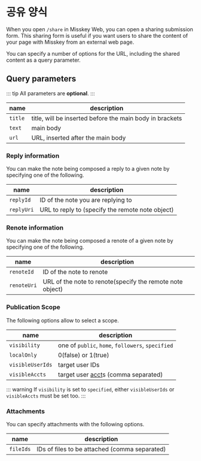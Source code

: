 # 공유 양식
<!--삭제된 거 같기도 한데 MK12에서 확인 다시 해보고 번역할게요-->
When you open `/share` in Misskey Web, you can open a sharing submission form. This sharing form is useful if you want users to share the content of your page with Misskey from an external web page.

You can specify a number of options for the URL, including the shared content as a query parameter.

## Query parameters

::: tip
All parameters are **optional**.
:::

| name | description |
| ---- | ---- |
| `title` | title, will be inserted before the main body in brackets |
| `text` | main body |
| `url` | URL, inserted after the main body |

### Reply information
You can make the note being composed a reply to a given note by specifying one of the following.

| name | description |
| ---- | ---- |
| `replyId` | ID of the note you are replying to |
| `replyUri` | URL to reply to (specify the remote note object) |

### Renote information
You can make the note being composed a renote of a given note by specifying one of the following.

| name | description |
| ---- | ---- |
| `renoteId` | ID of the note to renote |
| `renoteUri` | URL of the note to renote(specify the remote note object) |

### Publication Scope
The following options allow to select a scope.

| name | description |
| ---- | ---- |
| `visibility` | one of `public`, `home`, `followers`, `specified` |
| `localOnly` | 0(false) or 1(true) |
| `visibleUserIds` | target user IDs |
| `visibleAccts` | target user [acct](../glossary.md#acct)s (comma separated) |

::: warning
If `visibility` is set to `specified`, either `visibleUserIds` or `visibleAccts` must be set too.
:::

### Attachments
You can specify attachments with the following options.

| name | description |
| ---- | ---- |
| `fileIds` | IDs of files to be attached (comma separated) |
